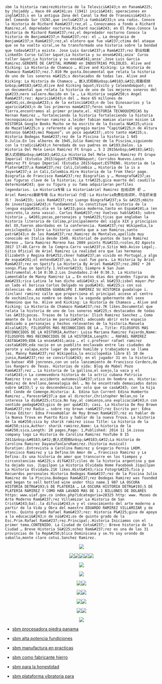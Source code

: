 
```
sbm la historia ramirezHistoria de la Televici&#243;n en Panam&#225; by jhojaddy … Hace 69 a&#241;os (1941) inici&#243; operaciones en ingl&#233;s en la antigua Zona del Canal la Red de Transmisi&#243;n del Comando Sur (SCN),que inclu&#237;a tambi&#233;n una radio. Conoce la Historia de Richard Ram&#237;rez,el … Conozcamos a fondo a Richard Ramirez,el depredador nocturno.Richard naci&#243; en El Paso.Conoce la Historia de Richard Ram&#237;rez,el depredador nocturno Conoce la historia de Benjam&#237;n Ram&#237;rez: el … La desgracia de Benjam&#237;n Ram&#237;rez,el elotero que fue v&#237;ctima del ataque que se ha vuelto viral,se ha transformado una historia sobre la bondad que todav&#237;a existe. Jose Luis Garc&#237;a Ram&#237;rez 职业档案 LinkedIn Curso taller &quot;La historia y su ense&#241;anza' Curso taller &quot;La historia y su ense&#241;anza'.Jose Luis Garcia Ramirez.GERENTE DE CAPITAL HUMANO en INDUSTRIAS POLIOLES. Alive and Kicking: La Historia de Chamaco … Alive and Kicking: La Historia de Chamaco Ram&#237;rez.7.010 Me gusta.Documental que relata la historia de uno de los soneros m&#225;s destacados de todas las. Alive and Kicking: La Historia de Chamaco … 嵌入式视频&nbsp;&#0183;&#32;观看视频&nbsp;&#0183;&#32;Alive And Kicking &quot;Vivito y Coleando&quot; es un documental que relata la historia de uno de los mejores soneros del g&#233;nero salsero.Nacido en la … La Historia seg&#250;n Angel Ram&#237;rez: Aparici&#243;n del … Hace 65 millones de a&#241;os,despu&#233;s de la extinci&#243;n de los Dinosaurios y la aparici&#243;n de los primeros mam&#237;feros sobre la Tierra,encontramos al primer primate,el. HISTORIA TECNOQUIMICAS by Hernan Ramirez … fortaleciendo la historia fortaleciendo la historia tecnoquimicas hernan ramirez a.leider fabian mamian alarcon mision LA HISTORIA Google Books Mucho se ha escrito de la Escuela N&#225;utica de Mazatl&#225;n y referente al egregio marino “Capit&#225;n de Altura Antonio G&#243;mez Maqueo”; un poco aqu&#237;,otro tanto m&#225;s. Historia Bodegas Ram&#237;rez de la Piscina la historia 1 945 D.Julio.En los albores de 1945,Julio Ramirez de la Piscina,siguiendo con la tradici&#243;n heredada de sus padres en &#193;balos. La Historia Del Mele Lenin Ramirez Ft Grupo … 5 3 2015&nbsp;&#0183;&#32;嵌入式视频&nbsp;&#0183;&#32;La Historia Del Mele Lenin Ramirez Ft Grupo Imperial (Estudio 2015)&quot;ESTRENO&quot; Corridos Nuevos.Lenin Ramirez Ft Grupo Imperial (Estudio 2015)&quot;ESTRENO. Historia de la Plater&#237;a Ram&#237;rez Cali,Colombia … Historia de la is a Joyer&#237;a in Cali,Colombia.Hire Historia de la from their page. Biografia de Francisco Ram&#237;rez Biografias y … Monograf&#237;as Las figuras clave de la historia;.La tr&#225;gica muerte del caudillo determin&#243; que su figura y su fama adquirieran perfiles legendarios. La Historia专辑 La HistoriaAriel Ramirez 在线试听 虾 … Ariel Ramirez最新专辑《La Historia》介绍：La Historia免费在线试听，尽在虾米音乐！ Jos&#233; Luis Ram&#237;rez Luengo Biograf&#237;a Su &#225;mbito de investigaci&#243;n fundamental lo constituye la historia de la lengua espa&#241;ola en la &#233;poca moderna,tanto en Espa&#241;a (en concreto,la zona vasca). Carlos Ram&#237;rez Vuelvas habl&#243; sobre historia … &#201;pocas,personajes y tem&#225;ticas que engloban la historia literaria de Colima,principalmente del siglo XIX y principios del XX,fueron abordados en la conferencia. Ram&#237;rez Wikipedia,la enciclopedia libre La historia cuenta que a san Ramirus,santo patr&#243;n de los Ram&#237;rez.Ramirez de Montalvo,apellido muy conocido en Italia desde 1540. Historial de puntos de Sara Ramirez Moreno … Sara Ramirez Moreno has 2089 points Mi&#233;rcoles,02 Agosto 2017 17:40.Carro de la Compra.Carro vac&#237;o.Sitio Web.Aviso Legal;. Sitio Oficial de Ariel Ramirez La realidad era que las hermanas Elizabeth y Regina Br&#252;ckner hab&#237;an vivido en Portugal,y algo de espa&#241;ol entend&#237;an,lo cual fue para. La Historia by Ariel Ram&#237;rez on Spotify La Historia By Ariel Ram&#237;rez.2002 • 20 songs.Play on Spotify.1.Volver&#233; Siempre A San Juan Instrumental.4:14 0:30.2.Los Inundados.2:44 0:30.3. La Historia Lamentable de Manny Ramirez La … En estos dias dos grandes figuras de Am&#233;rica Latina le han dicho adi&#243;s al b&#233;isbol mayor.Por un lado el boricua Carlos Delgado no pud&#243; m&#225;s con sus dolencias de. AVENIDA GUADALUPE I.RAMIREZ SU HISTORIA guadalupe i.(inclan) ramirez calle que proporciona el principal acceso al centro de xochimilco,su nombre se debe a la segunda gobernante del sexo femenino que ha. Alive and Kicking: La Historia de Chamaco … Alive and Kicking: La Historia de Chamaco Ram&#237;rez.7K likes.Documental que relata la historia de uno de los soneros m&#225;s destacados de todas las &#233;pocas. Trazas de la historia: Ilich Ramirez Sanchez … Como amante de la historia me pareci&#243; adecuado abrir este espacio dedicado a personajes y hechos relevantes de la historia.Manuela Alcal&#225; FILOSOFOS MAS RECONOCIDOS DE LA … Title: FILOSOFOS MAS RECONOCIDOS DE LA HISTORIA,Author: Luisa Mariana Ramirez Fajardo,Name: FILOSOFOS MAS RECONOCIDOS DE LA HISTORIA,Length: … RAFAEL RAMIREZ CASTA&#209;EDA La ense&#241;anza … el c.profesor rafael ramirez casta&#209;eda nacio en un pueblito enclavado entre las ciudades de perote y xalapa,este lugar de gente humilde y trabajadora se llama las. Manny Ram&#237;rez Wikipedia,la enciclopedia libre El 10 de junio,Ram&#237;rez se convirti&#243; en el jugador 31 en la historia en batear 450 jonrones,con un solo lanzamiento de Francisco Cordero,de los Rangers de Texas. Historias de vida: Blog de Mabel Pozo Ram&#237;rez … La historia de la gallina,el ovejo,la vaca y el rat&#243;n La conmovedora historia de la actriz cubana Patricia Ramirez tras un accidente automovil&#237;stico Un hombre en. Historia: Ramirez de Arellano,Genealogia del … No he encontrado demasiados datos sobre &#233;l y su descendencia,tan solo que se cas&#243; con la hija del Conde de Comenge.Historia: A. Edina Sun Current Edina Humberto Ramirez … Parecer&#237;a que al director,Christopher Nolan,no le interesa la did&#225;ctica.No hay,al comienzo,una explicaci&#243;n con sentido pedag&#243;gico de por qu&#233; casi. La Historia De Roy Brown Ram&#237;rez Radio … sobre roy brown ram&#237;rez Escrito por: Edna Frese Editor: Edna FreseHablar de Roy Brown Ram&#237;rez es hablar de la Nueva Trova en Puerto Rico y hablar de la nueva Trova. La historia de la m&#250;sica by sharik ramirez issuu Title: La historia de la m&#250;sica,Author: sharik ramirez,Name: La historia de la m&#250;sica,Length: 28 pages,Page: 1,Published: 2014 11 14.issuu company logo La Historia de Carolina Ramirez YouTube 8 15 2011&nbsp;&#0183;&#32;嵌入式视频&nbsp;&#0183;&#32;La Historia de Carolina Ramirez DayanafanCaroRamirez.(historia musical) Duration:.Entrevista a Carolina Ramirez y Gregorio Pernia LHDM. Francisco Ramirez y La Defina:Un Amor de … Francisco Ramirez y La Defina:.Es una historia de amor que transcurre en los tiempos y circunstancias m&#225;s dif&#237;ciles de la historia argentina y que ha dejado sus. Jiquilpan La Historia Olvidada Home Facebook Jiquilpan La Historia Olvidada.21K likes.Hist&#243;rica Fotogr&#225;fica y Recuerdos personales Historia Bodegas Ram&#237;rez de la Piscina Julio Ramirez de la Piscina.Bodegas Ram&#237;rez Bodegas Ramirez was founded and began to sell bottled wine under this name.1 987 LA OSCURA HISTORIA DETR&#193;S DE PLATERIA … LA OSCURA HISTORIA DETR&#193;S DE PLATERIA RAMIREZ Y COMO HAN LAVADO MAS DE 1.1 BILLONES DE DOLARES https: www.uiaf.gov.co index.php?idcategoria=28325 http: www. Museo de Arte Moderno Ram&#237;rez Villamizar La Historia de San Crist&#243;bal:.la difusi&#243;n y el conocimiento del arte moderno a partir de la Vida y Obra del maestro EDUARDO RAMIREZ VILLAMIZAR y de otros. Quinto grado Rafael Ram&#237;rez: Historia P&#225;gina de apoyo a la educaci&#243;n de ni&#241;os de quinto grado de la Esc.Prim.Rafael Ram&#237;rez.Principal;.Historia Iniciamos con el primer tema.CONTENIDO. La Ciudad de Cotu&#237;: Breve historia de la Ciudad … Breve Historia S&#225;nchez Ram&#237;rez es una de las 31 provincias de la Rep&#250;blica Dominicana y se.Yo soy orondo de saballo,monte claro cotui.Sanchez Ramirez. 
```

<div align="center">

<a href="https://es-crusher.shibang-china.com/github&k=sbm+la+historia+ramirez"><img src="https://static.shibang-china.com/es/crusher/logo.jpg"></a>

<a href="https://es-crusher.shibang-china.com/github&k=sbm+la+historia+ramirez"><img src="https://static.shibang-china.com/es/crusher/index.jpg"></a><a href="https://es-crusher.shibang-china.com/material.htmlgithub&k=sbm+la+historia+ramirez"><img src="https://static.shibang-china.com/es/crusher/material.jpg"></a><a href="https://es-crusher.shibang-china.com/application.htmlgithub&k=sbm+la+historia+ramirez"><img src="https://static.shibang-china.com/es/crusher/application.jpg"></a><a href="https://es-crusher.shibang-china.com/aboutus.htmlgithub&k=sbm+la+historia+ramirez"><img src="https://static.shibang-china.com/es/crusher/aboutus.jpg"></a><a href="https://es-crusher.shibang-china.com/contact.htmlgithub&k=sbm+la+historia+ramirez"><img src="https://static.shibang-china.com/es/crusher/contact.jpg"></a>

<a href="https://es-crusher.shibang-china.com/github&k=sbm+la+historia+ramirez"><img src="https://static.shibang-china.com/es/crusher/banner.jpg"></a>

<a href="https://swt.shibang-china.com/github&k=sbm+la+historia+ramirez"><img src="https://static.shibang-china.com/es/crusher/text.jpg"></a>

<a href="https://swt.shibang-china.com/github&k=sbm+la+historia+ramirez"><img src="https://static.shibang-china.com/es/crusher/chat.jpg"></a><a href="https://es-crusher.shibang-china.com/contact.htmlgithub&k=sbm+la+historia+ramirez"><img src="https://static.shibang-china.com/es/crusher/message.jpg"></a>

<a href="https://es-crusher.shibang-china.com/products/pe.htmlgithub&k=sbm+la+historia+ramirez"><img src="https://static.shibang-china.com/es/crusher/pe.jpg"></a><a href="https://es-crusher.shibang-china.com/products/pf.htmlgithub&k=sbm+la+historia+ramirez"><img src="https://static.shibang-china.com/es/crusher/pf.jpg"></a>

<a href="https://es-crusher.shibang-china.com/products/hpt.htmlgithub&k=sbm+la+historia+ramirez"><img src="https://static.shibang-china.com/es/crusher/hpt.jpg"></a><a href="https://es-crusher.shibang-china.com/products/vsi.htmlgithub&k=sbm+la+historia+ramirez"><img src="https://static.shibang-china.com/es/crusher/vsi.jpg"></a>

<a href="https://es-crusher.shibang-china.com/products/klv.htmlgithub&k=sbm+la+historia+ramirez"><img src="https://static.shibang-china.com/es/crusher/klv.jpg"></a><a href="https://es-crusher.shibang-china.com/products/portable.htmlgithub&k=sbm+la+historia+ramirez"><img src="https://static.shibang-china.com/es/crusher/portable.jpg"></a>

<a href="https://swt.shibang-china.com/github&k=sbm+la+historia+ramirez"><img src="https://static.shibang-china.com/es/crusher/case.jpg"></a>

</div>


* [sbm procesadora piedra panama](sbm%20procesadora%20piedra%20panama.md)

* [sbm alta potencia fundiciones](sbm%20alta%20potencia%20fundiciones.md)

* [sbm manufactura en practicas](sbm%20manufactura%20en%20practicas.md)

* [sbm como fabricante hierro](sbm%20como%20fabricante%20hierro.md)

* [sbm para la honestidad](sbm%20para%20la%20honestidad.md)

* [sbm plataforma vibratoria para](sbm%20plataforma%20vibratoria%20para.md)